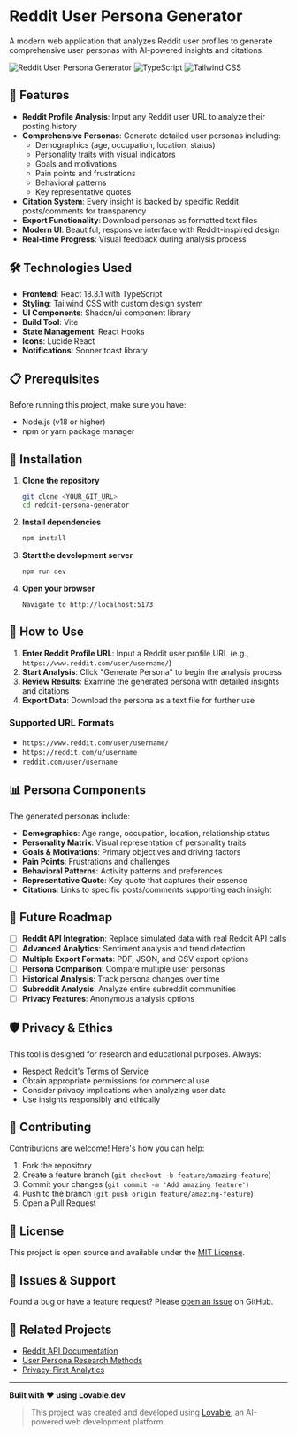 # Reddit User Persona Generator

A modern web application that analyzes Reddit user profiles to generate comprehensive user personas with AI-powered insights and citations.

![Reddit User Persona Generator](https://img.shields.io/badge/React-18.3.1-blue) ![TypeScript](https://img.shields.io/badge/TypeScript-Enabled-green) ![Tailwind CSS](https://img.shields.io/badge/Tailwind_CSS-3.x-38B2AC)

## 🚀 Features

- **Reddit Profile Analysis**: Input any Reddit user URL to analyze their posting history
- **Comprehensive Personas**: Generate detailed user personas including:
  - Demographics (age, occupation, location, status)
  - Personality traits with visual indicators
  - Goals and motivations
  - Pain points and frustrations
  - Behavioral patterns
  - Key representative quotes
- **Citation System**: Every insight is backed by specific Reddit posts/comments for transparency
- **Export Functionality**: Download personas as formatted text files
- **Modern UI**: Beautiful, responsive interface with Reddit-inspired design
- **Real-time Progress**: Visual feedback during analysis process

## 🛠️ Technologies Used

- **Frontend**: React 18.3.1 with TypeScript
- **Styling**: Tailwind CSS with custom design system
- **UI Components**: Shadcn/ui component library
- **Build Tool**: Vite
- **State Management**: React Hooks
- **Icons**: Lucide React
- **Notifications**: Sonner toast library

## 📋 Prerequisites

Before running this project, make sure you have:

- Node.js (v18 or higher)
- npm or yarn package manager

## 🔧 Installation

1. **Clone the repository**
   ```bash
   git clone <YOUR_GIT_URL>
   cd reddit-persona-generator
   ```

2. **Install dependencies**
   ```bash
   npm install
   ```

3. **Start the development server**
   ```bash
   npm run dev
   ```

4. **Open your browser**
   ```
   Navigate to http://localhost:5173
   ```

## 🎯 How to Use

1. **Enter Reddit Profile URL**: Input a Reddit user profile URL (e.g., `https://www.reddit.com/user/username/`)
2. **Start Analysis**: Click "Generate Persona" to begin the analysis process
3. **Review Results**: Examine the generated persona with detailed insights and citations
4. **Export Data**: Download the persona as a text file for further use

### Supported URL Formats

- `https://www.reddit.com/user/username/`
- `https://reddit.com/u/username`
- `reddit.com/user/username`

## 📊 Persona Components

The generated personas include:

- **Demographics**: Age range, occupation, location, relationship status
- **Personality Matrix**: Visual representation of personality traits
- **Goals & Motivations**: Primary objectives and driving factors
- **Pain Points**: Frustrations and challenges
- **Behavioral Patterns**: Activity patterns and preferences
- **Representative Quote**: Key quote that captures their essence
- **Citations**: Links to specific posts/comments supporting each insight

## 🔮 Future Roadmap

- [ ] **Reddit API Integration**: Replace simulated data with real Reddit API calls
- [ ] **Advanced Analytics**: Sentiment analysis and trend detection
- [ ] **Multiple Export Formats**: PDF, JSON, and CSV export options
- [ ] **Persona Comparison**: Compare multiple user personas
- [ ] **Historical Analysis**: Track persona changes over time
- [ ] **Subreddit Analysis**: Analyze entire subreddit communities
- [ ] **Privacy Features**: Anonymous analysis options

## 🛡️ Privacy & Ethics

This tool is designed for research and educational purposes. Always:

- Respect Reddit's Terms of Service
- Obtain appropriate permissions for commercial use
- Consider privacy implications when analyzing user data
- Use insights responsibly and ethically

## 🤝 Contributing

Contributions are welcome! Here's how you can help:

1. Fork the repository
2. Create a feature branch (`git checkout -b feature/amazing-feature`)
3. Commit your changes (`git commit -m 'Add amazing feature'`)
4. Push to the branch (`git push origin feature/amazing-feature`)
5. Open a Pull Request

## 📄 License

This project is open source and available under the [MIT License](LICENSE).

## 🐛 Issues & Support

Found a bug or have a feature request? Please [open an issue](https://github.com/username/reddit-persona-generator/issues) on GitHub.

## 🔗 Related Projects

- [Reddit API Documentation](https://www.reddit.com/dev/api/)
- [User Persona Research Methods](https://www.nngroup.com/articles/persona/)
- [Privacy-First Analytics](https://plausible.io/)

---

**Built with ❤️ using Lovable.dev**

> This project was created and developed using [Lovable](https://lovable.dev), an AI-powered web development platform.